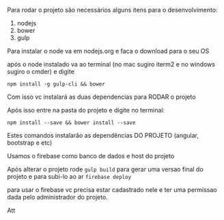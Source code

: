 
Para rodar o projeto são necessários alguns itens para o desenvolvimento:

1. nodejs
2. bower
3. gulp

Para instalar o node va em nodejs.org e faca o download para o seu OS

após o node instalado va ao terminal (no mac sugiro iterm2 e no windows sugiro o cmder) e digite

`npm install -g gulp-cli && bower`

Com isso vc instalará as duas dependencias para RODAR o projeto

Após isso entre na pasta do projeto e digite no terminal:

`npm install --save && bower install --save`

Estes comandos instalarão as dependências DO PROJETO (angular, bootstrap e etc)

Usamos o firebase como banco de dados e host do projeto

Após alterar o projeto rode `gulp build` para gerar uma versao final do projeto e para subi-lo ao ar `firebase deploy`

para usar o firebase vc precisa estar cadastrado nele e ter uma permissao dada pelo administrador do projeto.

Att
